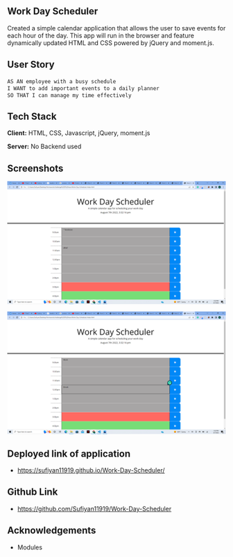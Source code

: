 ## Work Day Scheduler

Created a simple calendar application that allows the user to save events for each hour of the day. This app will run in the browser and feature dynamically updated HTML and CSS powered by jQuery and moment.js.



## User Story
```
AS AN employee with a busy schedule
I WANT to add important events to a daily planner
SO THAT I can manage my time effectively
```

## Tech Stack

**Client:** HTML, CSS, Javascript, jQuery, moment.js

**Server:** No Backend used


## Screenshots

![App Screenshot](https://raw.githubusercontent.com/Sufiyan11919/Work-Day-Scheduler/main/screenshots/Screenshot%20(152).png)


![App Screenshot](https://raw.githubusercontent.com/Sufiyan11919/Work-Day-Scheduler/main/screenshots/Screenshot%20(153).png)




## Deployed link of application
- https://sufiyan11919.github.io/Work-Day-Scheduler/
## Github Link
- https://github.com/Sufiyan11919/Work-Day-Scheduler
## Acknowledgements
- Modules
